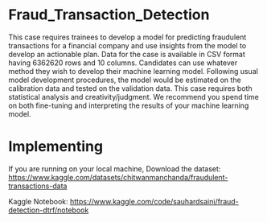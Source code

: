 # Fraud_Transaction_Detection

This case requires trainees to develop a model for predicting fraudulent transactions for a financial company and use insights from the model to develop an actionable plan. Data for the case is available in CSV format having 6362620 rows and 10 columns. Candidates can use whatever method they wish to develop their machine learning model. Following usual model development procedures, the model would be estimated on the calibration data and tested on the validation data. This case requires both statistical analysis and creativity/judgment. We recommend you spend time on both fine-tuning and interpreting the results of your machine learning model.

# Implementing

If you are running on your local machine,
Download the dataset: https://www.kaggle.com/datasets/chitwanmanchanda/fraudulent-transactions-data

Kaggle Notebook: https://www.kaggle.com/code/sauhardsaini/fraud-detection-dtrf/notebook

